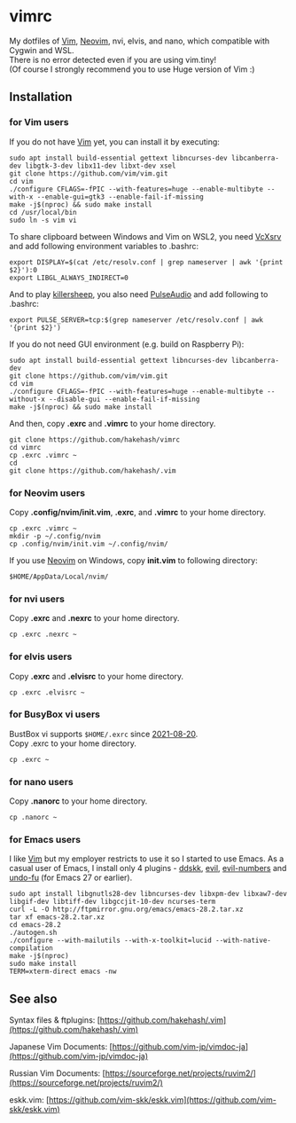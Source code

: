 # vimrc
My dotfiles of [Vim](https://github.com/vim/vim), [Neovim](https://github.com/neovim/neovim), nvi, elvis, and nano, which compatible with Cygwin and WSL.  
There is no error detected even if you are using vim.tiny!  
(Of course I strongly recommend you to use Huge version of Vim :)  

## Installation
### for Vim users
If you do not have [Vim](https://github.com/vim/vim) yet, you can install it by executing:

    sudo apt install build-essential gettext libncurses-dev libcanberra-dev libgtk-3-dev libx11-dev libxt-dev xsel
    git clone https://github.com/vim/vim.git
    cd vim
    ./configure CFLAGS=-fPIC --with-features=huge --enable-multibyte --with-x --enable-gui=gtk3 --enable-fail-if-missing
    make -j$(nproc) && sudo make install
    cd /usr/local/bin
    sudo ln -s vim vi

To share clipboard between Windows and Vim on WSL2, you need [VcXsrv](https://sourceforge.net/projects/vcxsrv/) and add following environment variables to .bashrc:

    export DISPLAY=$(cat /etc/resolv.conf | grep nameserver | awk '{print $2}'):0
    export LIBGL_ALWAYS_INDIRECT=0

And to play [killersheep](https://github.com/vim/killersheep), you also need [PulseAudio](https://www.freedesktop.org/wiki/Software/PulseAudio/Ports/Windows/Support/) and add following to .bashrc:

    export PULSE_SERVER=tcp:$(grep nameserver /etc/resolv.conf | awk '{print $2}')

If you do not need GUI environment (e.g. build on Raspberry Pi):

    sudo apt install build-essential gettext libncurses-dev libcanberra-dev
    git clone https://github.com/vim/vim.git
    cd vim
    ./configure CFLAGS=-fPIC --with-features=huge --enable-multibyte --without-x --disable-gui --enable-fail-if-missing
    make -j$(nproc) && sudo make install

And then, copy **.exrc** and **.vimrc** to your home directory.

    git clone https://github.com/hakehash/vimrc
    cd vimrc
    cp .exrc .vimrc ~
    cd
    git clone https://github.com/hakehash/.vim

### for Neovim users
Copy **.config/nvim/init.vim**, **.exrc**, and **.vimrc** to your home directory.

    cp .exrc .vimrc ~
    mkdir -p ~/.config/nvim
    cp .config/nvim/init.vim ~/.config/nvim/

If you use [Neovim](https://github.com/neovim/neovim) on Windows, copy **init.vim** to following directory:

    $HOME/AppData/Local/nvim/

### for nvi users
Copy **.exrc** and **.nexrc** to your home directory.

    cp .exrc .nexrc ~

### for elvis users
Copy **.exrc** and **.elvisrc** to your home directory.

    cp .exrc .elvisrc ~

### for BusyBox vi users
BustBox vi supports `$HOME/.exrc` since [2021-08-20](https://git.busybox.net/busybox/commit/?id=f9217cd235c2a139ae22cf549c7614724f1fc6cf).  
Copy .exrc to your home directory.

    cp .exrc ~

### for nano users
Copy **.nanorc** to your home directory.

    cp .nanorc ~

### for Emacs users
I like [Vim](https://github.com/vim/vim) but my employer restricts to use it so I started to use Emacs. As a casual user of Emacs, I install only 4 plugins - [ddskk](https://github.com/skk-dev/ddskk), [evil](https://github.com/emacs-evil/evil), [evil-numbers](https://github.com/cofi/evil-numbers) and [undo-fu](https://codeberg.org/ideasman42/emacs-undo-fu) (for Emacs 27 or earlier).

    sudo apt install libgnutls28-dev libncurses-dev libxpm-dev libxaw7-dev libgif-dev libtiff-dev libgccjit-10-dev ncurses-term
    curl -L -O http://ftpmirror.gnu.org/emacs/emacs-28.2.tar.xz
    tar xf emacs-28.2.tar.xz
    cd emacs-28.2
    ./autogen.sh
    ./configure --with-mailutils --with-x-toolkit=lucid --with-native-compilation
    make -j$(nproc)
    sudo make install
    TERM=xterm-direct emacs -nw

## See also
Syntax files & ftplugins: [https://github.com/hakehash/.vim](https://github.com/hakehash/.vim)

Japanese Vim Documents:  [https://github.com/vim-jp/vimdoc-ja](https://github.com/vim-jp/vimdoc-ja)

Russian Vim Documents: [https://sourceforge.net/projects/ruvim2/](https://sourceforge.net/projects/ruvim2/)

eskk.vim: [https://github.com/vim-skk/eskk.vim](https://github.com/vim-skk/eskk.vim)
